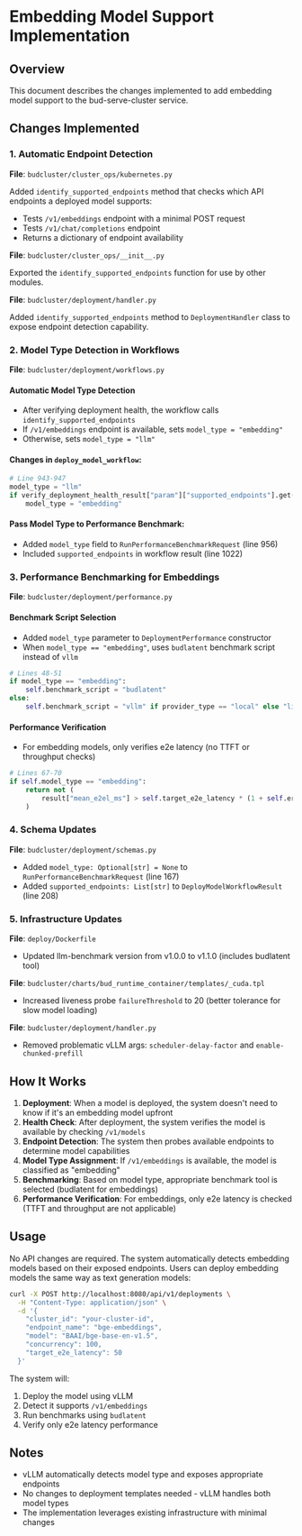 # Embedding Model Support Implementation

## Overview

This document describes the changes implemented to add embedding model support to the bud-serve-cluster service.

## Changes Implemented

### 1. Automatic Endpoint Detection

**File**: `budcluster/cluster_ops/kubernetes.py`

Added `identify_supported_endpoints` method that checks which API endpoints a deployed model supports:
- Tests `/v1/embeddings` endpoint with a minimal POST request
- Tests `/v1/chat/completions` endpoint
- Returns a dictionary of endpoint availability

**File**: `budcluster/cluster_ops/__init__.py`

Exported the `identify_supported_endpoints` function for use by other modules.

**File**: `budcluster/deployment/handler.py`

Added `identify_supported_endpoints` method to `DeploymentHandler` class to expose endpoint detection capability.

### 2. Model Type Detection in Workflows

**File**: `budcluster/deployment/workflows.py`

#### Automatic Model Type Detection
- After verifying deployment health, the workflow calls `identify_supported_endpoints`
- If `/v1/embeddings` endpoint is available, sets `model_type = "embedding"`
- Otherwise, sets `model_type = "llm"`

#### Changes in `deploy_model_workflow`:
```python
# Line 943-947
model_type = "llm"
if verify_deployment_health_result["param"]["supported_endpoints"].get("/v1/embeddings"):
    model_type = "embedding"
```

#### Pass Model Type to Performance Benchmark:
- Added `model_type` field to `RunPerformanceBenchmarkRequest` (line 956)
- Included `supported_endpoints` in workflow result (line 1022)

### 3. Performance Benchmarking for Embeddings

**File**: `budcluster/deployment/performance.py`

#### Benchmark Script Selection
- Added `model_type` parameter to `DeploymentPerformance` constructor
- When `model_type == "embedding"`, uses `budlatent` benchmark script instead of `vllm`

```python
# Lines 48-51
if model_type == "embedding":
    self.benchmark_script = "budlatent"
else:
    self.benchmark_script = "vllm" if provider_type == "local" else "litellm_proxy"
```

#### Performance Verification
- For embedding models, only verifies e2e latency (no TTFT or throughput checks)

```python
# Lines 67-70
if self.model_type == "embedding":
    return not (
        result["mean_e2el_ms"] > self.target_e2e_latency * (1 + self.error_threshold)
    )
```

### 4. Schema Updates

**File**: `budcluster/deployment/schemas.py`

- Added `model_type: Optional[str] = None` to `RunPerformanceBenchmarkRequest` (line 167)
- Added `supported_endpoints: List[str]` to `DeployModelWorkflowResult` (line 208)

### 5. Infrastructure Updates

**File**: `deploy/Dockerfile`
- Updated llm-benchmark version from v1.0.0 to v1.1.0 (includes budlatent tool)

**File**: `budcluster/charts/bud_runtime_container/templates/_cuda.tpl`
- Increased liveness probe `failureThreshold` to 20 (better tolerance for slow model loading)

**File**: `budcluster/deployment/handler.py`
- Removed problematic vLLM args: `scheduler-delay-factor` and `enable-chunked-prefill`

## How It Works

1. **Deployment**: When a model is deployed, the system doesn't need to know if it's an embedding model upfront
2. **Health Check**: After deployment, the system verifies the model is available by checking `/v1/models`
3. **Endpoint Detection**: The system then probes available endpoints to determine model capabilities
4. **Model Type Assignment**: If `/v1/embeddings` is available, the model is classified as "embedding"
5. **Benchmarking**: Based on model type, appropriate benchmark tool is selected (budlatent for embeddings)
6. **Performance Verification**: For embeddings, only e2e latency is checked (TTFT and throughput are not applicable)

## Usage

No API changes are required. The system automatically detects embedding models based on their exposed endpoints. Users can deploy embedding models the same way as text generation models:

```bash
curl -X POST http://localhost:8080/api/v1/deployments \
  -H "Content-Type: application/json" \
  -d '{
    "cluster_id": "your-cluster-id",
    "endpoint_name": "bge-embeddings",
    "model": "BAAI/bge-base-en-v1.5",
    "concurrency": 100,
    "target_e2e_latency": 50
  }'
```

The system will:
1. Deploy the model using vLLM
2. Detect it supports `/v1/embeddings`
3. Run benchmarks using `budlatent`
4. Verify only e2e latency performance

## Notes

- vLLM automatically detects model type and exposes appropriate endpoints
- No changes to deployment templates needed - vLLM handles both model types
- The implementation leverages existing infrastructure with minimal changes

